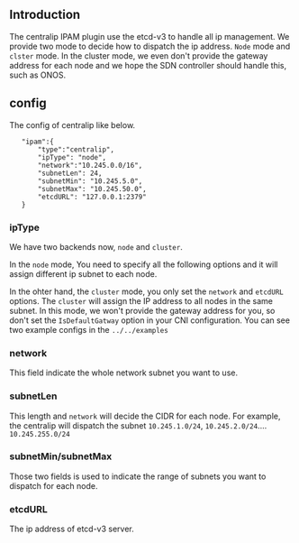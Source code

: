 ## Introduction
The centralip IPAM plugin use the etcd-v3 to handle all ip management.
We provide two mode to decide how to dispatch the ip address.
`Node` mode  and `clster` mode.
In the cluster mode, we even don't provide the gateway address for each node and we hope the SDN controller should handle this, such as ONOS.

## config
The config of centralip like below.
```
   "ipam":{
       "type":"centralip",
       "ipType": "node",
       "network":"10.245.0.0/16",
       "subnetLen": 24,
       "subnetMin": "10.245.5.0",
       "subnetMax": "10.245.50.0",
       "etcdURL": "127.0.0.1:2379"
   }
```
### ipType
We have two backends now, `node` and `cluster`.

In the `node` mode, You need to specify all the following options and it will assign different ip subnet to each node.

In the ohter hand, the `cluster` mode, you only set the `network` and `etcdURL` options.
The `cluster` will assign the IP address to all nodes in the same subnet.
In this mode, we won't provide the gateway address for you, so don't set the `IsDefaultGatway` option in your CNI configuration.
You can see two example configs in the `../../examples`

### network
This field indicate the whole network subnet you want to use.

### subnetLen
This length and `network` will decide the CIDR for each node.
For example, the centralip will dispatch the subnet `10.245.1.0/24`, `10.245.2.0/24`.... `10.245.255.0/24`

### subnetMin/subnetMax
Those two fields is used to indicate the range of subnets you want to dispatch for each node.

### etcdURL
The ip address of etcd-v3 server.
